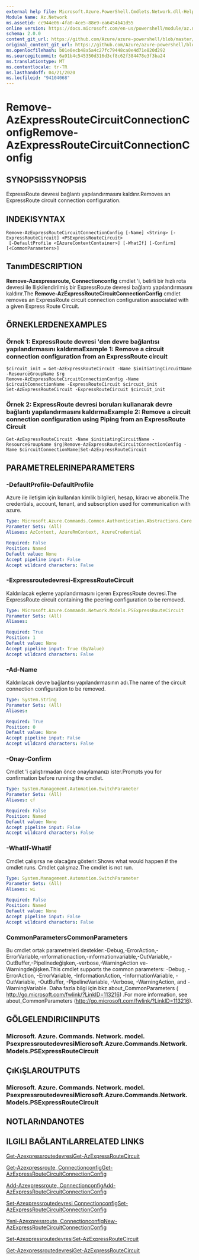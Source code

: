 ```yaml
---
external help file: Microsoft.Azure.PowerShell.Cmdlets.Network.dll-Help.xml
Module Name: Az.Network
ms.assetid: cc944e06-4fa0-4ce5-88e9-ea6454b41d55
online version: https://docs.microsoft.com/en-us/powershell/module/az.network/remove-azexpressroutecircuitconnectionconfig
schema: 2.0.0
content_git_url: https://github.com/Azure/azure-powershell/blob/master/src/Network/Network/help/Remove-AzExpressRouteCircuitConnectionConfig.md
original_content_git_url: https://github.com/Azure/azure-powershell/blob/master/src/Network/Network/help/Remove-AzExpressRouteCircuitConnectionConfig.md
ms.openlocfilehash: b01e0ecb48a5a4c27fc79448ca0e4d71e820d292
ms.sourcegitcommit: 6a91b4c545350d316d3cf8c62f384478e3f3ba24
ms.translationtype: MT
ms.contentlocale: tr-TR
ms.lasthandoff: 04/21/2020
ms.locfileid: "94104068"
---
```

# <span data-ttu-id="4556b-101">Remove-AzExpressRouteCircuitConnectionConfig</span><span class="sxs-lookup"><span data-stu-id="4556b-101">Remove-AzExpressRouteCircuitConnectionConfig</span></span>

## <span data-ttu-id="4556b-102">SYNOPSIS</span><span class="sxs-lookup"><span data-stu-id="4556b-102">SYNOPSIS</span></span>
<span data-ttu-id="4556b-103">ExpressRoute devresi bağlantı yapılandırmasını kaldırır.</span><span class="sxs-lookup"><span data-stu-id="4556b-103">Removes an ExpressRoute circuit connection configuration.</span></span>

## <span data-ttu-id="4556b-104">INDEKI</span><span class="sxs-lookup"><span data-stu-id="4556b-104">SYNTAX</span></span>

```
Remove-AzExpressRouteCircuitConnectionConfig [-Name] <String> [-ExpressRouteCircuit] <PSExpressRouteCircuit>
 [-DefaultProfile <IAzureContextContainer>] [-WhatIf] [-Confirm] [<CommonParameters>]
```

## <span data-ttu-id="4556b-105">Tanım</span><span class="sxs-lookup"><span data-stu-id="4556b-105">DESCRIPTION</span></span>
<span data-ttu-id="4556b-106">**Remove-Azexpressroute, Connectionconfig** cmdlet 'i, belirli bir hızlı rota devresi ile Ilişkilendirilmiş bir ExpressRoute devresi bağlantı yapılandırmasını kaldırır.</span><span class="sxs-lookup"><span data-stu-id="4556b-106">The **Remove-AzExpressRouteCircuitConnectionConfig** cmdlet removes an ExpressRoute circuit connection configuration associated with a given Express Route Circuit.</span></span>

## <span data-ttu-id="4556b-107">ÖRNEKLERDEN</span><span class="sxs-lookup"><span data-stu-id="4556b-107">EXAMPLES</span></span>

### <span data-ttu-id="4556b-108">Örnek 1: ExpressRoute devresi 'den devre bağlantısı yapılandırmasını kaldırma</span><span class="sxs-lookup"><span data-stu-id="4556b-108">Example 1: Remove a circuit connection configuration from an ExpressRoute circuit</span></span>
```
$circuit_init = Get-AzExpressRouteCircuit -Name $initiatingCircuitName -ResourceGroupName $rg
Remove-AzExpressRouteCircuitConnectionConfig -Name $circuitConnectionName -ExpressRouteCircuit $circuit_init
Set-AzExpressRouteCircuit -ExpressRouteCircuit $circuit_init
```

### <span data-ttu-id="4556b-109">Örnek 2: ExpressRoute devresi boruları kullanarak devre bağlantı yapılandırmasını kaldırma</span><span class="sxs-lookup"><span data-stu-id="4556b-109">Example 2: Remove a circuit connection configuration using Piping from an ExpressRoute Circuit</span></span>
```
Get-AzExpressRouteCircuit -Name $initiatingCircuitName -ResourceGroupName $rg|Remove-AzExpressRouteCircuitConnectionConfig -Name $circuitConnectionName|Set-AzExpressRouteCircuit
```

## <span data-ttu-id="4556b-110">PARAMETRELERINE</span><span class="sxs-lookup"><span data-stu-id="4556b-110">PARAMETERS</span></span>

### <span data-ttu-id="4556b-111">-DefaultProfile</span><span class="sxs-lookup"><span data-stu-id="4556b-111">-DefaultProfile</span></span>
<span data-ttu-id="4556b-112">Azure ile iletişim için kullanılan kimlik bilgileri, hesap, kiracı ve abonelik.</span><span class="sxs-lookup"><span data-stu-id="4556b-112">The credentials, account, tenant, and subscription used for communication with azure.</span></span>

```yaml
Type: Microsoft.Azure.Commands.Common.Authentication.Abstractions.Core.IAzureContextContainer
Parameter Sets: (All)
Aliases: AzContext, AzureRmContext, AzureCredential

Required: False
Position: Named
Default value: None
Accept pipeline input: False
Accept wildcard characters: False
```

### <span data-ttu-id="4556b-113">-Expressroutedevresi</span><span class="sxs-lookup"><span data-stu-id="4556b-113">-ExpressRouteCircuit</span></span>
<span data-ttu-id="4556b-114">Kaldırılacak eşleme yapılandırmasını içeren ExpressRoute devresi.</span><span class="sxs-lookup"><span data-stu-id="4556b-114">The ExpressRoute circuit containing the peering configuration to be removed.</span></span>

```yaml
Type: Microsoft.Azure.Commands.Network.Models.PSExpressRouteCircuit
Parameter Sets: (All)
Aliases:

Required: True
Position: 1
Default value: None
Accept pipeline input: True (ByValue)
Accept wildcard characters: False
```

### <span data-ttu-id="4556b-115">-Ad</span><span class="sxs-lookup"><span data-stu-id="4556b-115">-Name</span></span>
<span data-ttu-id="4556b-116">Kaldırılacak devre bağlantısı yapılandırmasının adı.</span><span class="sxs-lookup"><span data-stu-id="4556b-116">The name of the circuit connection configuration to be removed.</span></span>

```yaml
Type: System.String
Parameter Sets: (All)
Aliases:

Required: True
Position: 0
Default value: None
Accept pipeline input: False
Accept wildcard characters: False
```

### <span data-ttu-id="4556b-117">-Onay</span><span class="sxs-lookup"><span data-stu-id="4556b-117">-Confirm</span></span>
<span data-ttu-id="4556b-118">Cmdlet 'i çalıştırmadan önce onaylamanızı ister.</span><span class="sxs-lookup"><span data-stu-id="4556b-118">Prompts you for confirmation before running the cmdlet.</span></span>

```yaml
Type: System.Management.Automation.SwitchParameter
Parameter Sets: (All)
Aliases: cf

Required: False
Position: Named
Default value: None
Accept pipeline input: False
Accept wildcard characters: False
```

### <span data-ttu-id="4556b-119">-WhatIf</span><span class="sxs-lookup"><span data-stu-id="4556b-119">-WhatIf</span></span>
<span data-ttu-id="4556b-120">Cmdlet çalışırsa ne olacağını gösterir.</span><span class="sxs-lookup"><span data-stu-id="4556b-120">Shows what would happen if the cmdlet runs.</span></span> <span data-ttu-id="4556b-121">Cmdlet çalışmaz.</span><span class="sxs-lookup"><span data-stu-id="4556b-121">The cmdlet is not run.</span></span>

```yaml
Type: System.Management.Automation.SwitchParameter
Parameter Sets: (All)
Aliases: wi

Required: False
Position: Named
Default value: None
Accept pipeline input: False
Accept wildcard characters: False
```

### <span data-ttu-id="4556b-122">CommonParameters</span><span class="sxs-lookup"><span data-stu-id="4556b-122">CommonParameters</span></span>
<span data-ttu-id="4556b-123">Bu cmdlet ortak parametreleri destekler:-Debug,-ErrorAction,-ErrorVariable,-ınformationaction,-ınformationvariable,-OutVariable,-OutBuffer,-Pipelinedeğişken,-verbose,-WarningAction ve-Warningdeğişken.</span><span class="sxs-lookup"><span data-stu-id="4556b-123">This cmdlet supports the common parameters: -Debug, -ErrorAction, -ErrorVariable, -InformationAction, -InformationVariable, -OutVariable, -OutBuffer, -PipelineVariable, -Verbose, -WarningAction, and -WarningVariable.</span></span> <span data-ttu-id="4556b-124">Daha fazla bilgi için bkz about_CommonParameters ( http://go.microsoft.com/fwlink/?LinkID=113216) .</span><span class="sxs-lookup"><span data-stu-id="4556b-124">For more information, see about_CommonParameters (http://go.microsoft.com/fwlink/?LinkID=113216).</span></span>

## <span data-ttu-id="4556b-125">GÖLGELENDIRICI</span><span class="sxs-lookup"><span data-stu-id="4556b-125">INPUTS</span></span>

### <span data-ttu-id="4556b-126">Microsoft. Azure. Commands. Network. model. Psexpressroutedevresi</span><span class="sxs-lookup"><span data-stu-id="4556b-126">Microsoft.Azure.Commands.Network.Models.PSExpressRouteCircuit</span></span>

## <span data-ttu-id="4556b-127">ÇıKıŞLAR</span><span class="sxs-lookup"><span data-stu-id="4556b-127">OUTPUTS</span></span>

### <span data-ttu-id="4556b-128">Microsoft. Azure. Commands. Network. model. Psexpressroutedevresi</span><span class="sxs-lookup"><span data-stu-id="4556b-128">Microsoft.Azure.Commands.Network.Models.PSExpressRouteCircuit</span></span>

## <span data-ttu-id="4556b-129">NOTLARıNDA</span><span class="sxs-lookup"><span data-stu-id="4556b-129">NOTES</span></span>

## <span data-ttu-id="4556b-130">ILGILI BAĞLANTıLAR</span><span class="sxs-lookup"><span data-stu-id="4556b-130">RELATED LINKS</span></span>

[<span data-ttu-id="4556b-131">Get-Azexpressroutedevresi</span><span class="sxs-lookup"><span data-stu-id="4556b-131">Get-AzExpressRouteCircuit</span></span>](Get-AzExpressRouteCircuit.md)

[<span data-ttu-id="4556b-132">Get-Azexpressroute, Connectionconfig</span><span class="sxs-lookup"><span data-stu-id="4556b-132">Get-AzExpressRouteCircuitConnectionConfig</span></span>](Get-AzExpressRouteCircuitConnectionConfig.md)

[<span data-ttu-id="4556b-133">Add-Azexpressroute, Connectionconfig</span><span class="sxs-lookup"><span data-stu-id="4556b-133">Add-AzExpressRouteCircuitConnectionConfig</span></span>](Add-AzExpressRouteCircuitConnectionConfig.md)

[<span data-ttu-id="4556b-134">Set-Azexpressroutedevresi Connectionconfig</span><span class="sxs-lookup"><span data-stu-id="4556b-134">Set-AzExpressRouteCircuitConnectionConfig</span></span>](Set-AzExpressRouteCircuitConnectionConfig.md)

[<span data-ttu-id="4556b-135">Yeni-Azexpressroute, Connectionconfig</span><span class="sxs-lookup"><span data-stu-id="4556b-135">New-AzExpressRouteCircuitConnectionConfig</span></span>](New-AzExpressRouteCircuitConnectionConfig.md)

[<span data-ttu-id="4556b-136">Set-Azexpressroutedevresi</span><span class="sxs-lookup"><span data-stu-id="4556b-136">Set-AzExpressRouteCircuit</span></span>](Set-AzExpressRouteCircuit.md)

[<span data-ttu-id="4556b-137">Get-Azexpressroutedevresi</span><span class="sxs-lookup"><span data-stu-id="4556b-137">Get-AzExpressRouteCircuit</span></span>](Get-AzExpressRouteCircuit.md)
